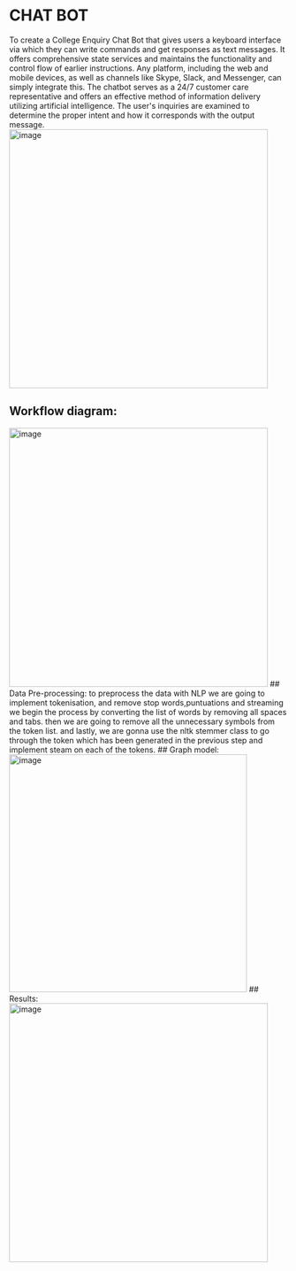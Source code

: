 # CHAT BOT
To create a College Enquiry Chat Bot that gives users a keyboard interface via which they can write commands and get responses as text messages. It offers comprehensive state services and maintains the functionality and control flow of earlier instructions. Any platform, including the web and mobile devices, as well as channels like Skype, Slack, and Messenger, can simply integrate this. The chatbot serves as a 24/7 customer care representative and offers an effective method of information delivery utilizing artificial intelligence. The user's inquiries are examined to determine the proper intent and how it corresponds with the output message.
<img width="468" alt="image" src="https://user-images.githubusercontent.com/71031732/225226268-d7541ade-d121-45a1-818d-bf569f561be9.png">
## Workflow diagram:
<img width="468" alt="image" src="https://user-images.githubusercontent.com/71031732/225226483-e5e189c7-ae0e-4c7c-aa67-a7a342b33a68.png">
## Data Pre-processing:
to preprocess the data with NLP we are going to implement tokenisation, and remove stop words,puntuations and streaming
we begin the process by converting the list of words by removing all spaces and tabs. then we are going to remove all the unnecessary symbols from the token list. and lastly, we are gonna use the nltk stemmer class to go through the token which has been generated in the previous step and implement steam on each of the tokens.
## Graph model:
<img width="430" alt="image" src="https://user-images.githubusercontent.com/71031732/225226798-226c0093-8f6e-4698-86a2-beb580573b1a.png">
## Results:
<img width="468" alt="image" src="https://user-images.githubusercontent.com/71031732/225226927-a085ad48-f885-4943-8719-d5d5bbe03495.png">





